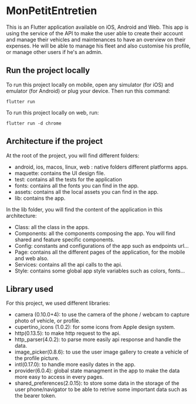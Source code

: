 # MonPetitEntretien

This is an Flutter application available on iOS, Android and Web.
This app is using the service of the API to make the user able to create their account and manage their vehicles and maintenances to have an overview on their expenses. He will be able to manage his fleet and also customise his profile, or manage other users if he's an admin.

## Run the project locally

To run this project locally on mobile, open any simulator (for iOS) and emulator (for Android) or plug your device. Then run this command:

```
flutter run
```

To run this project locally on web, run:

```
flutter run -d chrome
```

## Architecture if the project

At the root of the project, you will find different folders:

- android, ios, macos, linux, web : native folders different platforms apps.
- maquette: contains the UI design file.
- test: contains all the tests for the application
- fonts: contains all the fonts you can find in the app.
- assets: contains all the local assets you can find in the app.
- lib: contains the app.

In the lib folder, you will find the content of the application in this architecture:

- Class: all the class in the apps.
- Components: all the components composing the app. You will find shared and feature specific components.
- Config: constants and configurations of the app such as endpoints url...
- Page: contains all the different pages of the application, for the mobile and web also.
- Services: contains all the api calls to the api.
- Style: contains some global app style variables such as colors, fonts...

## Library used

For this project, we used different libraries: 

- camera (0.10.0+4): to use the camera of the phone / webcam to capture photo of vehicle, or profile.
- cupertino_icons (1.0.2): for some icons from Apple design system.
- http(0.13.5): to make http request to the api.
- http_parser(4.0.2): to parse more easily api response and handle the data.
- image_picker(0.8.6): to use the user image gallery to create a vehicle of the profile picture.
- intl(0.17.0): to handle more easily dates in the app.
- provider(6.0.4): global state managment in the app to make the data more easy to access in every pages.
- shared_preferences(2.0.15): to store some data in the storage of the user phone/navigator to be able to retrive some important data such as the bearer token.










